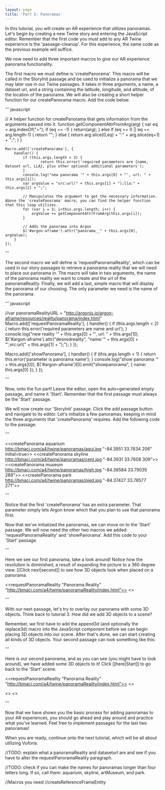 ```yaml
---
layout: page
title: 'Part 5: Panoramas'
---
```


In this tutorial, you will create an AR experience that utilizes panoramas. Let's begin by creating a new Twine story and entering the JavaScript editor. Remember that the first code you must add to any AR Twine experience is the 'passage-cleanup'. For this experience, the same code as the previous example will suffice.

We now need to add three important macros to give our AR experience panorama functionality.

The first macro we must define is 'createPanorama'. This macro will be called in the StoryInit passage and be used to initialize a panorama that we may later use in our Twine passages. It takes in three arguments, a name, a dataset url, and a string containing the latitude, longitude, and altitude, of the location of the panorama. We will also be creating a short helper function for our createPanorama macro. Add the code below.

''' javascript

// A helper function for createPanorama that gets information from the arguments passed into it.
function getComponentAttrFromArg(arg) {
    var eq = arg.indexOf("=");
    if (eq == -1) {
        return(arg);
    } else if (eq == 0 || eq == arg.length-1) {
        return "";
    } else {
        return arg.slice(0,eq) + ":" + arg.slice(eq+1) + ";";
    }
}


    Macro.add(['createPanorama'], {
        handler() {
            if (this.args.length < 3) {
                    return this.error('required parameters are {name, dataset url, LLA}, plus other optional additional parameters');
            }
            console.log("new panorama '" + this.args[0] + "', url: " + this.args[1]);
            var argValue = "src:url(" + this.args[1] + ");lla:" + this.args[2] + ";";

            // Manipulates the argument to get the necessary information. Above the 'createPanorama' macro, you can find the helper function that this loop utilizes.
            for (var i = 3; i<this.args.length; i++) {
                argValue += getComponentAttrFromArg(this.args[i]);
            }

            // Adds the panorama into Argon
            $('#argon-aframe').attr("panorama__" + this.args[0], argValue);
        }
    });

'''

The second macro we will define is 'requestPanoramaReality', which can be used in our story passages to retrieve a panorama reality that we will need to place our panorama in. The macro will take in two arguments, the name of the panorama reality we want to create and the url of the panoramaReality. Finally, we will add a last, simple macro that will display the panorama of our choosing. The only parameter we need is the name of the panorama.

''' javascript

//var panoramaRealityURL = "http://argonjs.io/argon-aframe/resources/reality/panorama/index.html"
Macro.add(['requestPanoramaReality'], {
    handler() {
        if (this.args.length < 2) {
            return this.error('required parameters are name and url');
        }
        console.log("new reality '" + this.args[0] + "', url: " + this.args[1]);
        $('#argon-aframe').attr("desiredreality", "name:'" + this.args[0] + "';src:url(" + this.args[1] + ");");
    }
});


Macro.add(['showPanorama'], {
    handler() {
        if (this.args.length < 1) {
            return this.error('parameter is panorama name');
        }
        console.log("show panorama '" + this.args[0]);
        $('#argon-aframe')[0].emit("showpanorama", { name: this.args[0] });
    }
});

'''

Now, onto the fun part! Leave the editor, open the auto=generated empty passage, and name it 'Start'. Remember that the first passage must always be the 'Start' passage.

We will now create our 'StoryInit' passage. Click the add passage button and navigate to its editor. Let's initialize a few panoramas, keeping in mind the three arguments that 'createPanorama' requires. Add the following code to the passage.

'''

<<createPanorama aquarium http://bmaci.com/a4/twine/panoramas/aqui.jpg "-84.3951 33.7634 206" initial=true>>
<<createPanorama skyline http://bmaci.com/a4/twine/panoramas/cent.jpg "-84.3931 33.7608 309">>
<<createPanorama museum http://bmaci.com/a4/twine/panoramas/high.jpg "-84.38584 33.79035 289">>
<<createPanorama park http://bmaci.com/a4/twine/panoramas/pied.jpg "-84.37427 33.78577 271">>

'''

Notice that the first 'createPanorama' has an extra parameter. That parameter simply lets Argon know which that you plan to use that panorama first.

Now that we've initialized the panoramas, we can move on to the 'Start' passage. We will now need the other two macros we added: 'requestPanoramaReality' and 'showPanorama'. Add this code to your 'Start' passage.

'''

Here we see our first panorama, take a look around! Notice how the resolution is diminished, a result of expanding the picture to a 360 degree view. [[Click next|second]] to see how 3D objects look when placed on a panorama.

<<requestPanoramaReality "Panorama Reality" "http://bmaci.com/a4/twine/panoramaReality/index.html">>
<<showPanorama aquarium>>


'''

With our next passage, let's try to overlay our panorama with some 3D objects. Think back to tutorial 3. How did we add 3D objects to a scene?

Remember, we first have to add the append3d (and optionally the replace3d) macro into the JavaScript component before we can begin placing 3D objects into our scene. After that's done, we can start creating all kinds of 3D objects. Your second passage can look something like this:

'''

Here is our second panorama, and as you can see (you might have to look around), we have added some 3D objects to it! Click [[here|Start]] to go back to the 'Start' scene.

<<requestPanoramaReality "Panorama Reality" "http://bmaci.com/a4/twine/panoramaReality/index.html">>
<<showPanorama skyline>>

<<append3d story sphere-and-box>>
<a-sphere position="0 1.25 -5" radius="1.25" color="pink" ></a-sphere><a-box id="bluebox" position="5 0.5 -5" rotation="0 45 0" width="1" height="1" depth="1"  color="blue"></a-box>
<</append3d>>

'''

Now that we have shown you the basic process for adding panoramas to your AR experiences, you should go ahead and play around and practice what you've learned. Feel free to implement passages for the last two panoramas!

When you are ready, continue onto the next tutorial, which will be all about utilizing Vuforia.



//TODO: explain what a panoramaReality and dataseturl are and see if you have to alter the requestPanoramaReality paragraph.

//TODO: check if you can make the names for panoramas longer than four letters long. If so, call them: aquarium, skyline, artMuseum, and park.

//Macros you need
//createReferenceFrameEntity
